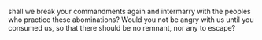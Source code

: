 shall we break your commandments again and intermarry with the peoples who practice these abominations? Would you not be angry with us until you consumed us, so that there should be no remnant, nor any to escape?
